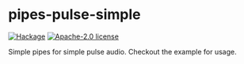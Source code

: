 # pipes-pulse-simple

[![Hackage](https://img.shields.io/hackage/v/pipes-pulse-simple.svg?logo=haskell)](https://hackage.haskell.org/package/pipes-pulse-simple)
[![Apache-2.0 license](https://img.shields.io/badge/license-Apache--2.0-blue.svg)](LICENSE)

Simple pipes for simple pulse audio.
Checkout the example for usage.
